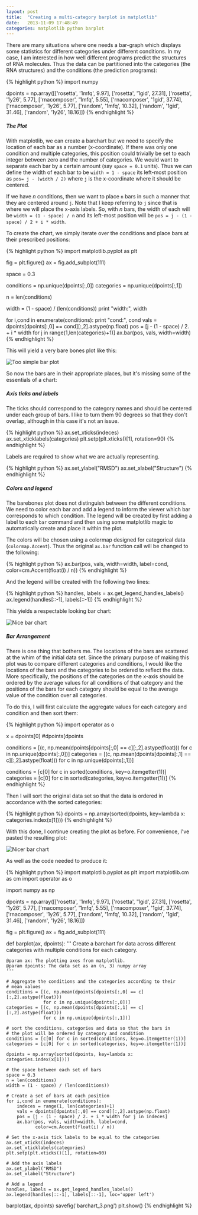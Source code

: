 ```yaml
---
layout: post
title:  "Creating a multi-category barplot in matplotlib"
date:   2013-11-09 17:48:49
categories: matplotlib python barplot
---
```


There are many situations where one needs a bar-graph which displays some statistics for different categories under different conditions. In my case, I am interested in how well different programs predict the structures of RNA molecules. Thus the data can be partitioned into the categories (the RNA structures) and the conditions (the prediction programs):

{% highlight python %}
import numpy 

dpoints = np.array([['rosetta', '1mfq', 9.97],
           ['rosetta', '1gid', 27.31],
           ['rosetta', '1y26', 5.77],
           ['rnacomposer', '1mfq', 5.55],
           ['rnacomposer', '1gid', 37.74],
           ['rnacomposer', '1y26', 5.77],
           ['random', '1mfq', 10.32],
           ['random', '1gid', 31.46],
           ['random', '1y26', 18.16]])
{% endhighlight %}
    
  
##### The Plot

With matplotlib, we can create a barchart but we need to specify the location of each bar as a number (x-coordinate). If there was only one condition and multiple categories, this position could trivially be set to each integer between zero and the number of categories. We would want to separate each bar by a certain amount (say `space = 0.1` units). Thus we can define the width of each bar to be `width = 1 - space` its left-most position as `pos= j - (width / 2)` where `j` is the x-coordinate where it should be centered.

If we have _n_ conditions, then we want to place `n` bars in such a manner that they are centered around `j`. Note that I keep referring to `j` since that is where we will place the x-axis labels. So, with _n_ bars, the width of each will be `width = (1 - space) / n` and its left-most position will be `pos = j - (1 - space) / 2 + i * width`.

To create the chart, we simply iterate over the conditions and place bars at their prescribed positions:

{% highlight python %}
import matplotlib.pyplot as plt

fig = plt.figure()
ax = fig.add_subplot(111)

space = 0.3

conditions = np.unique(dpoints[:,0])
categories = np.unique(dpoints[:,1])

n = len(conditions)

width = (1 - space) / (len(conditions))
print "width:", width

for i,cond in enumerate(conditions):
    print "cond:", cond
    vals = dpoints[dpoints[:,0] == cond][:,2].astype(np.float)
    pos = [j - (1 - space) / 2. + i * width for j in range(1,len(categories)+1)]
    ax.bar(pos, vals, width=width)
{% endhighlight %}

This will yield a very bare bones plot like this:

![Too simple bar plot](/img/barchart_1.png)

So now the bars are in their appropriate places, but it's missing some of the essentials of a chart:

##### Axis ticks and labels

The ticks should correspond to the category names and should be centered under each group of bars. I like to turn them 90 degrees so that they don't overlap, although in this case it's not an issue.

{% highlight python %}
ax.set_xticks(indeces)
ax.set_xticklabels(categories)
plt.setp(plt.xticks()[1], rotation=90)
{% endhighlight %}

Labels are required to show what we are actually representing.

{% highlight python %}
ax.set_ylabel("RMSD")
ax.set_xlabel("Structure")
{% endhighlight %}

##### Colors and legend

The barebones plot does not distinguish between the different conditions. We need to color each bar and add a legend to inform the viewer which bar corresponds to which condition. The legend will be created by first adding a label to each `bar` command and then using some matplotlib magic to automatically create and place it within the plot.

The colors will be chosen using a colormap designed for categorical data (`colormap.Accent`). Thus the original `ax.bar` function call will be changed to the following:


{% highlight python %}
ax.bar(pos, vals, width=width, label=cond, 
       color=cm.Accent(float(i) / n))
{% endhighlight %}

And the legend will be created with the following two lines:

{% highlight python %}
handles, labels = ax.get_legend_handles_labels()
ax.legend(handles[::-1], labels[::-1])
{% endhighlight %}

This yields a respectable looking bar chart:

![Nice bar chart](/img/barchart_2.png)

##### Bar Arrangement

There is one thing that bothers me. The locations of the bars are scattered at the whim of the initial data set. Since the primary purpose of making this plot was to compare different categories and conditions, I would like the locations of the bars and the categories to be ordered to reflect the data. More specifically, the positions of the categories on the x-axis should be ordered by the average values for all conditions of that category and the positions of the bars for each category should be equal to the average value of the condition over all categories.

To do this, I will first calculate the aggregate values for each category and condition and then sort them:

{% highlight python %}
import operator as o

x = dpoints[0]
#dpoints[dpoints

conditions = [(c, np.mean(dpoints[dpoints[:,0] == c][:,2].astype(float))) 
              for c in np.unique(dpoints[:,0])]
categories = [(c, np.mean(dpoints[dpoints[:,1] == c][:,2].astype(float))) 
              for c in np.unique(dpoints[:,1])]

conditions = [c[0] for c in sorted(conditions, key=o.itemgetter(1))]
categories = [c[0] for c in sorted(categories, key=o.itemgetter(1))]
{% endhighlight %}

Then I will sort the original data set so that the data is ordered in accordance with the sorted categories:

{% highlight python %}
dpoints = np.array(sorted(dpoints, key=lambda x: categories.index(x[1])))
{% endhighlight %}

With this done, I continue creating the plot as before. For convenience, I've pasted the resulting plot:

![Nicer bar chart](/img/barchart_3.png)

As well as the code needed to produce it:

{% highlight python %}
import matplotlib.pyplot as plt
import matplotlib.cm as cm
import operator as o

import numpy as np

dpoints = np.array([['rosetta', '1mfq', 9.97],
           ['rosetta', '1gid', 27.31],
           ['rosetta', '1y26', 5.77],
           ['rnacomposer', '1mfq', 5.55],
           ['rnacomposer', '1gid', 37.74],
           ['rnacomposer', '1y26', 5.77],
           ['random', '1mfq', 10.32],
           ['random', '1gid', 31.46],
           ['random', '1y26', 18.16]])

fig = plt.figure()
ax = fig.add_subplot(111)

def barplot(ax, dpoints):
    '''
    Create a barchart for data across different categories with
    multiple conditions for each category.
    
    @param ax: The plotting axes from matplotlib.
    @param dpoints: The data set as an (n, 3) numpy array
    '''
    
    # Aggregate the conditions and the categories according to their
    # mean values
    conditions = [(c, np.mean(dpoints[dpoints[:,0] == c][:,2].astype(float))) 
                  for c in np.unique(dpoints[:,0])]
    categories = [(c, np.mean(dpoints[dpoints[:,1] == c][:,2].astype(float))) 
                  for c in np.unique(dpoints[:,1])]
    
    # sort the conditions, categories and data so that the bars in
    # the plot will be ordered by category and condition
    conditions = [c[0] for c in sorted(conditions, key=o.itemgetter(1))]
    categories = [c[0] for c in sorted(categories, key=o.itemgetter(1))]
    
    dpoints = np.array(sorted(dpoints, key=lambda x: categories.index(x[1])))

    # the space between each set of bars
    space = 0.3
    n = len(conditions)
    width = (1 - space) / (len(conditions))
    
    # Create a set of bars at each position
    for i,cond in enumerate(conditions):
        indeces = range(1, len(categories)+1)
        vals = dpoints[dpoints[:,0] == cond][:,2].astype(np.float)
        pos = [j - (1 - space) / 2. + i * width for j in indeces]
        ax.bar(pos, vals, width=width, label=cond, 
               color=cm.Accent(float(i) / n))
    
    # Set the x-axis tick labels to be equal to the categories
    ax.set_xticks(indeces)
    ax.set_xticklabels(categories)
    plt.setp(plt.xticks()[1], rotation=90)
    
    # Add the axis labels
    ax.set_ylabel("RMSD")
    ax.set_xlabel("Structure")
    
    # Add a legend
    handles, labels = ax.get_legend_handles_labels()
    ax.legend(handles[::-1], labels[::-1], loc='upper left')
        
barplot(ax, dpoints)
savefig('barchart_3.png')
plt.show()
{% endhighlight %}

